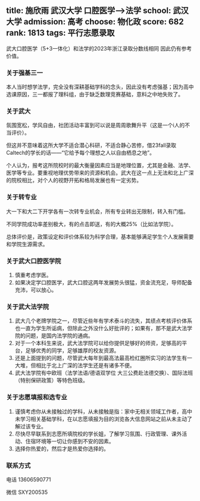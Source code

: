 title: 施欣雨 武汉大学 口腔医学-->法学
school: 武汉大学
admission: 高考
choose: 物化政
score: 682
rank: 1813
tags: 平行志愿录取
---

武大口腔医学（5+3一体化）和法学的2023年浙江录取分数线相同 因此仍有参考价值。

### 关于强基三一

本人当时想学法学，完全没有深耕基础学科的念头，因此没有考虑强基；因为高中选课原因，三一都报了理科组，由于缺乏数理竞赛基础，意料之中地失败了。

### 关于武大

氛围宽松，学风自由，社团活动丰富到可以说是周周歌舞升平（这是一个i人的不当评价）。

但这并不意味着这所大学不适合潜心科研，不适合静心苦修，借23fall录取Caltech的学长的话——“它给予每个理想之人以自由栖息之地”。

个人认为，报考这所院校时的最大衡量因素应当是地理位置，尤其是金融、法学、医学等专业。要重视地理优势带来的资源和机会。武大在这一点上无法和北上广深的院校相比，对个人的视野开拓和格局发展也有一定劣势。

### 关于转专业

大一下和大二下开学各有一次转专业机会，所有专业转出无限制，转入有门槛。

不同学院成功率差别极大，有的点击即送，有的大概25%（比如法学院）。

总体评价是，政策设定和评价体系较为科学合理，基本能够满足学生个人发展需要和学院生源需求。

### 关于武大口腔医学院

1.   慎重考虑学医。
2.   如果决定学口腔医学，武大口腔这两年发展势头很猛，资金流充足，导师配备充沛，可以放心。

### 关于武大法学院

1.   武大几个老牌学院之一，尽管近些年有学术泰斗的流失，其绩点考核评价体系也一直为学生所诟病，但除此之外没什么好批评的；如果有，那不是武大法学院的问题，是国内法学院的通病。
2.   对于一个本科生来说，武大法学院可以给你提供足够好的师资，足够高的平台，足够优秀的同学，足够雄厚的校友资源。
3.   还是上面提到的问题，尽管武大每年到最高法最高检红圈所实习的法学生有一大堆，但相比于北上广深的法学生还是有诸多不便。
4.   武大法学院有中欧班（法学法语/德语双学位 大三公费赴法德交换）、国际法班（特别保研政策）等特色班级。

### 关于志愿填报和选专业

1.   谨慎考虑你从未接触过的学科，从未接触是指：家中无相关领域工作者，高中未学习相关基础学科，在以志愿填报为目的浏览各大信息网站之前从未主动了解过该专业。
2.   尽快尽早联系到志愿所填院校的学长姐，了解学习氛围、行政管理、课外活动、住宿环境等一切让你感到不安的因素。
3.   选择你热爱的，然后才是热爱你选择的。

### 联系方式

电话 13606590771

微信 SXY200535
